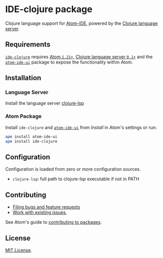 # IDE-clojure package

Clojure language support for [Atom-IDE](https://ide.atom.io/), powered by the [Clojure language server](https://github.com/snoe/clojure-lsp).

## Requirements

[`ide-clojure`](https://atom.io/packages/ide-clojure) requires [Atom `1.21+`](https://atom.io/), [Clojure language server `0.1+`](https://github.com/snoe/clojure-lsp) and the [`atom-ide-ui`](https://atom.io/packages/atom-ide-ui) package to expose the functionality within Atom.

## Installation

### Language Server

Install the language server [clojure-lsp](https://github.com/snoe/clojure-lsp#installation)

### Atom Package

Install `ide-clojure` and [`atom-ide-ui`](https://atom.io/packages/atom-ide-ui) from _Install_ in Atom's settings or run:

```bash
apm install atom-ide-ui
apm install ide-clojure
```

## Configuration

Configuration is loaded from zero or more configuration sources.

- `clojure-lsp`: full path to clojure-lsp executable if not in PATH

## Contributing

- [Filing bugs and feature requests](https://github.com/artarf/ide-clojure/issues/new)
- [Work with existing issues](https://github.com/artarf/ide-clojure/issues),

See Atom's guide to [contributing to packages](https://github.com/atom/atom/blob/master/docs/contributing-to-packages.md).

## License

[MIT License](LICENSE.md).
